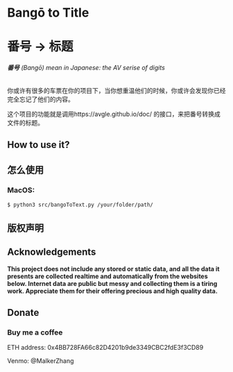 # Bangō to Title

# 番号 -> 标题

###### **番号** (Bangō) mean in Japanese: the AV serise of digits

你或许有很多的车票在你的项目下，当你想重温他们的时候，你或许会发现你已经完全忘记了他们的内容。

这个项目的功能就是调用https://avgle.github.io/doc/ 的接口，来把番号转换成文件的标题。

## How to use it?

## 怎么使用

### MacOS:

```bash
$ python3 src/bangoToText.py /your/folder/path/
```

## 版权声明

## Acknowledgements

**This project does not include any stored or static data, and all the data it presents are collected realtime and automatically from the websites below. Internet data are public but messy and collecting them is a tiring work. Appreciate them for their offering precious and high quality data.**

## Donate

### Buy me a coffee

ETH address: 0x4BB728FA66c82D4201b9de3349CBC2fdE3f3CD89

Venmo: @MalkerZhang

